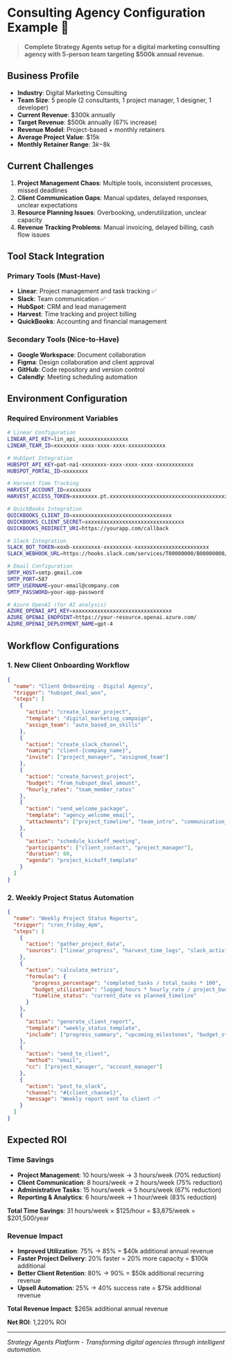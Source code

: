 # Consulting Agency Configuration Example 💼

> **Complete Strategy Agents setup for a digital marketing consulting agency with 5-person team targeting $500k annual revenue.**

## Business Profile

- **Industry**: Digital Marketing Consulting
- **Team Size**: 5 people (2 consultants, 1 project manager, 1 designer, 1 developer)
- **Current Revenue**: $300k annually
- **Target Revenue**: $500k annually (67% increase)
- **Revenue Model**: Project-based + monthly retainers
- **Average Project Value**: $15k
- **Monthly Retainer Range**: $3k-$8k

## Current Challenges

1. **Project Management Chaos**: Multiple tools, inconsistent processes, missed deadlines
2. **Client Communication Gaps**: Manual updates, delayed responses, unclear expectations
3. **Resource Planning Issues**: Overbooking, underutilization, unclear capacity
4. **Revenue Tracking Problems**: Manual invoicing, delayed billing, cash flow issues

## Tool Stack Integration

### **Primary Tools (Must-Have)**
- **Linear**: Project management and task tracking ✅
- **Slack**: Team communication ✅
- **HubSpot**: CRM and lead management
- **Harvest**: Time tracking and project billing
- **QuickBooks**: Accounting and financial management

### **Secondary Tools (Nice-to-Have)**
- **Google Workspace**: Document collaboration
- **Figma**: Design collaboration and client approval
- **GitHub**: Code repository and version control
- **Calendly**: Meeting scheduling automation

## Environment Configuration

### **Required Environment Variables**
```bash
# Linear Configuration
LINEAR_API_KEY=lin_api_xxxxxxxxxxxxxxxx
LINEAR_TEAM_ID=xxxxxxxx-xxxx-xxxx-xxxx-xxxxxxxxxxxx

# HubSpot Integration  
HUBSPOT_API_KEY=pat-na1-xxxxxxxx-xxxx-xxxx-xxxx-xxxxxxxxxxxx
HUBSPOT_PORTAL_ID=xxxxxxxx

# Harvest Time Tracking
HARVEST_ACCOUNT_ID=xxxxxxxx
HARVEST_ACCESS_TOKEN=xxxxxxxx.pt.xxxxxxxxxxxxxxxxxxxxxxxxxxxxxxxxxxxxxxxxxxxxxxxxxxxxxxxxxxxxxxxx

# QuickBooks Integration
QUICKBOOKS_CLIENT_ID=xxxxxxxxxxxxxxxxxxxxxxxxxxxxxxxx
QUICKBOOKS_CLIENT_SECRET=xxxxxxxxxxxxxxxxxxxxxxxxxxxxxxxx
QUICKBOOKS_REDIRECT_URI=https://yourapp.com/callback

# Slack Integration
SLACK_BOT_TOKEN=xoxb-xxxxxxxxx-xxxxxxxxx-xxxxxxxxxxxxxxxxxxxxxxxx
SLACK_WEBHOOK_URL=https://hooks.slack.com/services/T00000000/B00000000/XXXXXXXXXXXXXXXXXXXXXXXX

# Email Configuration
SMTP_HOST=smtp.gmail.com
SMTP_PORT=587
SMTP_USERNAME=your-email@company.com
SMTP_PASSWORD=your-app-password

# Azure OpenAI (for AI analysis)
AZURE_OPENAI_API_KEY=xxxxxxxxxxxxxxxxxxxxxxxxxxxxxxxx
AZURE_OPENAI_ENDPOINT=https://your-resource.openai.azure.com/
AZURE_OPENAI_DEPLOYMENT_NAME=gpt-4
```

## Workflow Configurations

### **1. New Client Onboarding Workflow**

```json
{
  "name": "Client Onboarding - Digital Agency",
  "trigger": "hubspot_deal_won",
  "steps": [
    {
      "action": "create_linear_project",
      "template": "digital_marketing_campaign",
      "assign_team": "auto_based_on_skills"
    },
    {
      "action": "create_slack_channel",
      "naming": "client-{company_name}",
      "invite": ["project_manager", "assigned_team"]
    },
    {
      "action": "create_harvest_project", 
      "budget": "from_hubspot_deal_amount",
      "hourly_rates": "team_member_rates"
    },
    {
      "action": "send_welcome_package",
      "template": "agency_welcome_email",
      "attachments": ["project_timeline", "team_intro", "communication_guide"]
    },
    {
      "action": "schedule_kickoff_meeting",
      "participants": ["client_contact", "project_manager"],
      "duration": 60,
      "agenda": "project_kickoff_template"
    }
  ]
}
```

### **2. Weekly Project Status Automation**

```json
{
  "name": "Weekly Project Status Reports",
  "trigger": "cron_friday_4pm",
  "steps": [
    {
      "action": "gather_project_data",
      "sources": ["linear_progress", "harvest_time_logs", "slack_activity"]
    },
    {
      "action": "calculate_metrics",
      "formulas": {
        "progress_percentage": "completed_tasks / total_tasks * 100",
        "budget_utilization": "logged_hours * hourly_rate / project_budget * 100",
        "timeline_status": "current_date vs planned_timeline"
      }
    },
    {
      "action": "generate_client_report",
      "template": "weekly_status_template",
      "include": ["progress_summary", "upcoming_milestones", "budget_status", "next_steps"]
    },
    {
      "action": "send_to_client",
      "method": "email",
      "cc": ["project_manager", "account_manager"]
    },
    {
      "action": "post_to_slack",
      "channel": "#{client_channel}",
      "message": "Weekly report sent to client ✅"
    }
  ]
}
```

## Expected ROI

### **Time Savings**
- **Project Management**: 10 hours/week → 3 hours/week (70% reduction)
- **Client Communication**: 8 hours/week → 2 hours/week (75% reduction)
- **Administrative Tasks**: 15 hours/week → 5 hours/week (67% reduction)
- **Reporting & Analytics**: 6 hours/week → 1 hour/week (83% reduction)

**Total Time Savings**: 31 hours/week × $125/hour = $3,875/week = $201,500/year

### **Revenue Impact**
- **Improved Utilization**: 75% → 85% = $40k additional annual revenue
- **Faster Project Delivery**: 20% faster = 20% more capacity = $100k additional
- **Better Client Retention**: 80% → 90% = $50k additional recurring revenue
- **Upsell Automation**: 25% → 40% success rate = $75k additional revenue

**Total Revenue Impact**: $265k additional annual revenue

**Net ROI**: 1,220% ROI

---

*Strategy Agents Platform - Transforming digital agencies through intelligent automation.*
